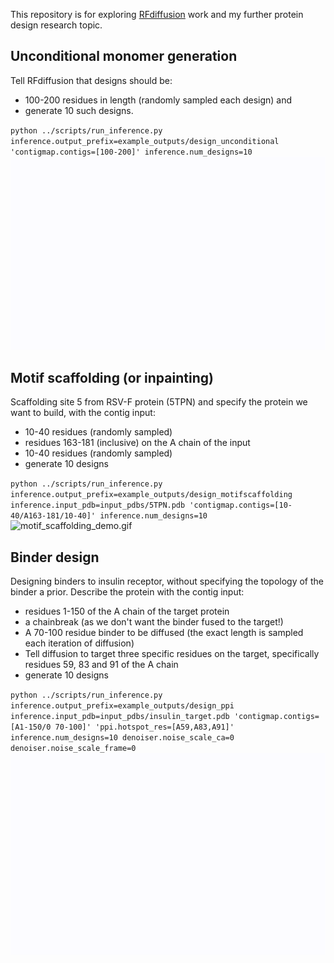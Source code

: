 This repository is for exploring [RFdiffusion](https://github.com/RosettaCommons/RFdiffusion) work and my further protein design research topic.

## Unconditional monomer generation
Tell RFdiffusion that designs should be:

* 100-200 residues in length (randomly sampled each design) and 
* generate 10 such designs.

`python ../scripts/run_inference.py inference.output_prefix=example_outputs/design_unconditional 'contigmap.contigs=[100-200]' inference.num_designs=10`
![uncondtional_demo.gif](figure/unconditional.gif)

## Motif scaffolding (or inpainting)
Scaffolding site 5 from RSV-F protein (5TPN) and specify the protein we want to build, with the contig input:

* 10-40 residues (randomly sampled)
* residues 163-181 (inclusive) on the A chain of the input
* 10-40 residues (randomly sampled)
* generate 10 designs

`python ../scripts/run_inference.py inference.output_prefix=example_outputs/design_motifscaffolding inference.input_pdb=input_pdbs/5TPN.pdb 'contigmap.contigs=[10-40/A163-181/10-40]' inference.num_designs=10`
![motif_scaffolding_demo.gif](figure/motif_scaffolding.gif)

## Binder design
Designing binders to insulin receptor, without specifying the topology of the binder a prior. Describe the protein with the contig input:

* residues 1-150 of the A chain of the target protein
* a chainbreak (as we don't want the binder fused to the target!)
* A 70-100 residue binder to be diffused (the exact length is sampled each iteration of diffusion)
* Tell diffusion to target three specific residues on the target, specifically residues 59, 83 and 91 of the A chain
* generate 10 designs

`python ../scripts/run_inference.py inference.output_prefix=example_outputs/design_ppi inference.input_pdb=input_pdbs/insulin_target.pdb 'contigmap.contigs=[A1-150/0 70-100]' 'ppi.hotspot_res=[A59,A83,A91]' inference.num_designs=10 denoiser.noise_scale_ca=0 denoiser.noise_scale_frame=0`
![binder_design_demo.gif](figure/design_ppi.gif)